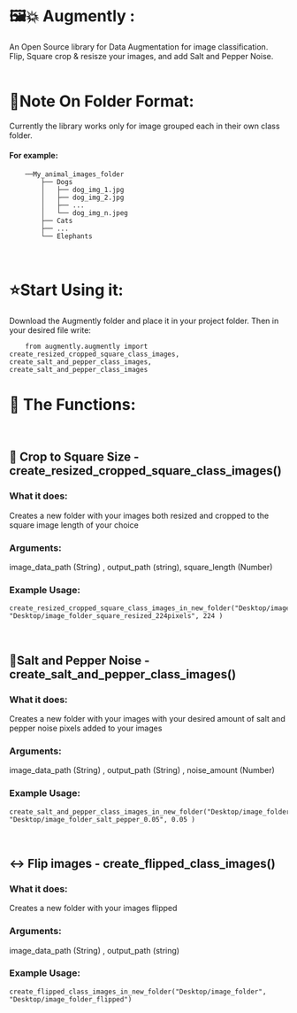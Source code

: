 # 🖼️💥 Augmently  :
An Open Source library for Data Augmentation for image classification.\
Flip, Square crop & resisze your images, and add Salt and Pepper Noise.\
&nbsp;
# 📁Note On Folder Format:
Currently the library works only for image grouped each in their own class folder.
#### For example:
        ──My_animal_images_folder
            ├── Dogs
            │   ├── dog_img_1.jpg
            │   ├── dog_img_2.jpg
            │   ├── ...
            │   └── dog_img_n.jpeg
            ├── Cats
            ├── ...
            └── Elephants   
&nbsp;

# ⭐Start Using it:

Download the Augmently folder and place it in your project folder.
Then in your desired file write:

        from augmently.augmently import create_resized_cropped_square_class_images, create_salt_and_pepper_class_images, create_salt_and_pepper_class_images
        
        
# 🤖 The Functions:
&nbsp;
## 🔲 Crop to Square Size - create_resized_cropped_square_class_images()

### What it does:  
Creates a new folder with your images both resized and cropped to the square image length of your choice

### Arguments: 
image_data_path  (String) , output_path (string), square_length (Number)

### Example Usage:

    create_resized_cropped_square_class_images_in_new_folder("Desktop/image_folder", "Desktop/image_folder_square_resized_224pixels", 224 )

&nbsp;
&nbsp;
&nbsp;
## 🧂Salt and Pepper Noise - create_salt_and_pepper_class_images()

### What it does:  
Creates a new folder with your images with your desired amount of salt and pepper noise pixels added to your images

### Arguments: 
image_data_path (String) , output_path (String) , noise_amount (Number)

### Example Usage:

    create_salt_and_pepper_class_images_in_new_folder("Desktop/image_folder", "Desktop/image_folder_salt_pepper_0.05", 0.05 )


&nbsp;
&nbsp;
&nbsp;

## ↔️ Flip images - create_flipped_class_images()

### What it does:  
Creates a new folder with your images flipped

### Arguments: 
image_data_path (String) , output_path (string)

### Example Usage:

    create_flipped_class_images_in_new_folder("Desktop/image_folder", "Desktop/image_folder_flipped")

